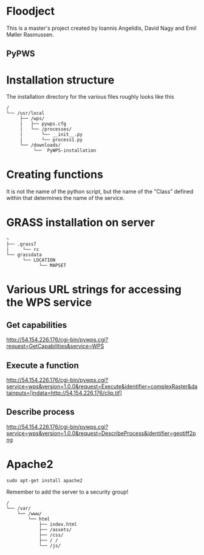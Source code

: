 # Floodject

This is a master's project created by Ioannis Angelidis, David Nagy and Emil Møller Rasmussen.  

## PyPWS

# Installation structure
The installation directory for the various files roughly looks like this

```
/
└── /usr/local
     ├── /wps/
     |   ├── pywps.cfg
     |   └── /processes/
     |       └── __init__.py
     |       └── process1.py
     └── /downloads/
          └──  PyWPS-installation

```

# Creating functions
It is not the name of the python script, but the name of the "Class" defined within that determines the name of the service.

# GRASS installation on server

```
~
├── .grass7
|     └── rc
└── grassdata
      └── LOCATION
            └── MAPSET

```

# Various URL strings for accessing the WPS service
## Get capabilities
http://54.154.226.176/cgi-bin/pywps.cgi?request=GetCapabilities&service=WPS

## Execute a function
http://54.154.226.176/cgi-bin/pywps.cgi?service=wps&version=1.0.0&request=Execute&identifier=complexRaster&datainputs=[indata=http://54.154.226.176/clip.tif]

## Describe process
http://54.154.226.176/cgi-bin/pywps.cgi?service=wps&version=1.0.0&request=DescribeProcess&identifier=geotiff2png


# Apache2

```
sudo apt-get install apache2
```

Remember to add the server to a security group!

```
/
└── /var/
    └── /www/
        └── html
            ├── index.html
            ├── /assets/
            ├── /css/
            ├── / /
            └── /js/
```
